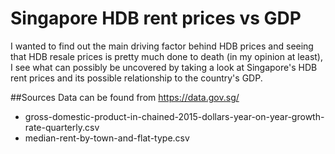 # Singapore HDB rent prices vs GDP 

I wanted to find out the main driving factor behind HDB prices and seeing that HDB resale prices is pretty much done to death (in my opinion at least), I see what can possibly be uncovered by taking a look at Singapore's HDB rent prices and its possible relationship to the country's GDP.

##Sources
Data can be found from https://data.gov.sg/
- gross-domestic-product-in-chained-2015-dollars-year-on-year-growth-rate-quarterly.csv
- median-rent-by-town-and-flat-type.csv
